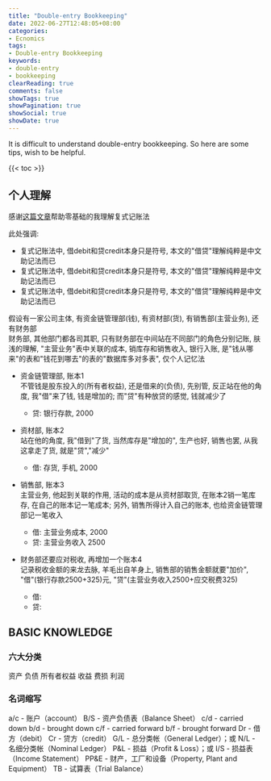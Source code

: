 ```yaml
---
title: "Double-entry Bookkeeping"
date: 2022-06-27T12:48:05+08:00
categories:
- Ecnomics
tags:
- Double-entry Bookkeeping
keywords:
- double-entry
- bookkeeping
clearReading: true
comments: false
showTags: true
showPagination: true
showSocial: true
showDate: true
---
```


It is difficult to understand double-entry bookkeeping. 
    So here are some tips, wish to be helpful.

<!--more-->

{{< toc >}}

## 个人理解

感谢[这篇文章](https://zhuanlan.zhihu.com/p/63822047)帮助零基础的我理解复式记账法

此处强调: 
- 复式记账法中, 借debit和贷credit本身只是符号, 本文的"借贷"理解纯粹是中文助记法而已
- 复式记账法中, 借debit和贷credit本身只是符号, 本文的"借贷"理解纯粹是中文助记法而已
- 复式记账法中, 借debit和贷credit本身只是符号, 本文的"借贷"理解纯粹是中文助记法而已


假设有一家公司主体, 有资金链管理部(钱), 有资材部(货), 有销售部(主营业务), 还有财务部  
财务部, 其他部门都各司其职, 只有财务部在中间站在不同部门的角色分别记账, 
    肤浅的理解, "主营业务"表中关联的成本, 销库存和销售收入, 银行入账, 
    是"钱从哪来"的表和"钱花到哪去"的表的"数据库多对多表", 仅个人记忆法


- 资金链管理部, 账本1  
  不管钱是股东投入的(所有者权益), 还是借来的(负债), 先别管, 反正站在他的角度, 
  我"借"来了钱, 钱是增加的; 而"贷"有种放贷的感觉, 钱就减少了
  + 贷: 银行存款, 2000

- 资材部, 账本2  
  站在他的角度, 我"借到"了货, 当然库存是"增加的", 生产也好, 销售也罢, 
  从我这拿走了货, 就是"贷","减少"
  + 借: 存货, 手机, 2000

- 销售部, 账本3  
  主营业务, 他起到关联的作用, 活动的成本是从资材部取货, 在账本2销一笔库存,
  在自己的账本记一笔成本; 另外, 销售所得计入自己的账本, 也给资金链管理部记一笔收入
  + 借: 主营业务成本, 2000
  + 贷: 主营业务收入 2500

- 财务部还要应对税收, 再增加一个账本4  
  记录税收金额的来龙去脉, 羊毛出自羊身上, 
  销售部的销售金额就要"加价", "借"(银行存款2500+325)元, "贷"(主营业务收入2500+应交税费325)
  + 借:
  + 贷:




## BASIC KNOWLEDGE

### 六大分类
资产
负债
所有者权益
收益
费损
利润


### 名词缩写
a/c - 账户（account）
B/S - 资产负债表（Balance Sheet）
c/d - carried down
b/d - brought down
c/f - carried forward
b/f - brought forward
Dr - 借方（debit）
Cr - 贷方（credit）
G/L - 总分类帐（General Ledger）；或 N/L - 名细分类帐（Nominal Ledger）
P&L - 损益（Profit & Loss）；或 I/S - 损益表（Income Statement）
PP&E - 财产，工厂和设备（Property, Plant and Equipment）
TB - 试算表（Trial Balance）

